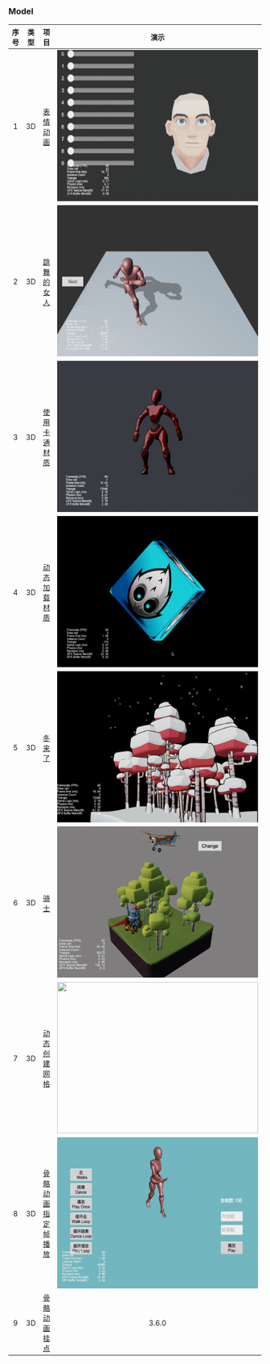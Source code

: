 ### Model
| 序号 | 类型 | 项目 | 演示 |
| :---: | :---: | :---: | :---: |
| 1 | 3D | [表情动画](https://gitee.com/yeshao2069/cocos-creator-how-to-use/tree/v3.6.x/proj/Model/Creator3.6.0_3D_MorphHead)  | <div align=center><img src="../../gif/202203/2022030511.gif" width="400" height="300" /></div> |
| 2 | 3D | [跳舞的女人](https://gitee.com/yeshao2069/cocos-creator-how-to-use/tree/v3.6.x/proj/Model/Creator3.6.0_3D_DanceWoman)  | <div align=center><img src="../../gif/202203/2022030512.gif" width="400" height="300" /></div> |
| 3 | 3D | [使用卡通材质](https://gitee.com/yeshao2069/cocos-creator-how-to-use/tree/v3.6.x/proj/Model/Creator3.6.0_3D_Toon)  | <div align=center><img src="../../gif/202203/2022030513.gif" width="400" height="300" /></div> |
| 4 | 3D | [动态加载材质](https://gitee.com/yeshao2069/cocos-creator-how-to-use/tree/v3.6.x/proj/Model/Creator3.6.0_3D_DynamicLoadMaterial)  | <div align=center><img src="../../gif/202203/2022032701.gif" width="400" height="300" /></div>  |
| 5 | 3D | [冬来了](https://gitee.com/yeshao2069/cocos-creator-how-to-use/tree/v3.6.x/proj/Model/Creator3.6.0_3D_Winter) | <div align=center><img src="../../image/202203/2022030501.png" width="400" height="300" /></div>  |
| 6 | 3D | [骑士](https://gitee.com/yeshao2069/cocos-creator-how-to-use/tree/v3.6.x/proj/Model/Creator3.6.0_3D_Knight)  | <div align=center><img src="../../image/202203/2022030511.png" width="400" height="300" /></div>  |
| 7 | 3D | [动态创建网格](https://gitee.com/yeshao2069/cocos-creator-how-to-use/tree/v3.6.x/proj/Model/Creator3.6.0_3D_CreateMesh)  | <div align=center><img src="../../image/202205/2022052201.png" width="400" height="300" /></div>  |
| 8 | 3D | [骨骼动画指定帧播放](https://gitee.com/yeshao2069/cocos-creator-how-to-use/tree/v3.6.x/proj/Model/Creator3.6.0_3D_SkeletalAnimationSpecifiedFrame) | <div align=center><img src="../../gif/202203/2022031503.gif" width="400" height="300" /></div> |
| 9 | 3D | [骨骼动画挂点](https://gitee.com/yeshao2069/cocos-creator-how-to-use/tree/v3.6.x/proj/Model/Creator3.6.0_3D_SkeletalAnimAttach) | 3.6.0 | <div align=center><img src="../../gif/202209/2022091402.gif" width="400" height="300" /></div> |